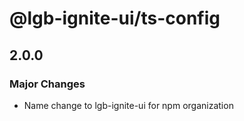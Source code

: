 # @lgb-ignite-ui/ts-config

## 2.0.0

### Major Changes

- Name change to lgb-ignite-ui for npm organization
